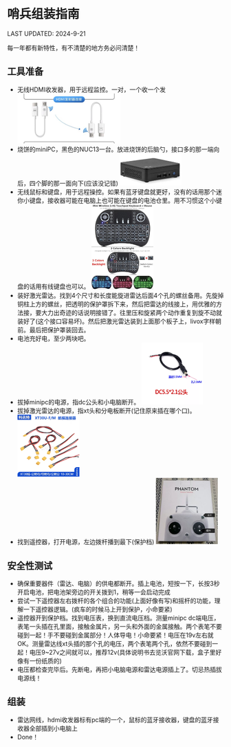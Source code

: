 # 哨兵组装指南

LAST UPDATED: 2024-9-21

每一年都有新特性，有不清楚的地方务必问清楚！

## 工具准备

- 无线HDMI收发器，用于远程监控。一对，一个收一个发
    <img src="./pic/remote_hdmi.jpg" width="50%"/>
- 烧饼的miniPC，黑色的NUC13一台。放进烧饼的后脑勺，接口多的那一端向后，四个脚的那一面向下(应该没记错)
    <img src="./pic/nuc.png" width="30%"/>
- 无线鼠标和键盘，用于远程操控。如果有蓝牙键盘就更好，没有的话用那个迷你小键盘，接收器可能在电脑上也可能在键盘的电池仓里。用不习惯这个小键盘的话用有线键盘也可以。
    <img src="./pic/BTkeyboard.jpg" width="30%"/>
- 装好激光雷达。找到4个尺寸和长度能旋进雷达后面4个孔的螺丝备用。先旋掉铜柱上方的螺丝，把透明的保护罩拆下来，然后把雷达的线接上，用优雅的方法接，要大力出奇迹的话说明接错了。往里压和旋紧两个动作重复到旋不动就装好了(这个接口容易坏)。然后把激光雷达装到上面那个板子上，livox字样朝前。最后把保护罩装回去。
- 电池充好电，至少两块吧。
- 拔掉minipc的电源，指dc公头和小电脑断开。
    <img src="./pic/DC.png" width="30%"/>
- 拔掉激光雷达的电源，指xt头和分电板断开(记住原来插在哪个口)。
    <img src="./pic/xt.png" width="30%"/>
- 找到遥控器，打开电源，左边拨杆播到最下(保护档)
    <img src="./pic/controller.jpg" width="30%"/>

## 安全性测试
 
- 确保重要器件（雷达、电脑）的供电都断开。插上电池，短按一下，长按3秒开启电池，把电池架旁边的开关拨到1，稍等一会启动完成
- 尝试一下遥控器左右拨杆的各个组合的功能(上面好像有写)和摇杆的功能，理解一下遥控器逻辑。(疯车的时候马上开到保护，小命要紧)
- 遥控器开到保护档。找到电压表，换到直流电压档。测量minipc dc端电压，表笔一头插在孔里面，接触金属片，另一头和外面的金属接触。两个表笔不要碰到一起！手不要碰到金属部分！人体导电！小命要紧！电压在19v左右就OK。测量雷达线xt头插的那个孔的电压，两个表笔两个孔，依然不要碰到一起！电压9~27v之间就可以，推荐12v(具体说明书去览沃官网下载，盒子里好像有一份纸质的)
- 电压都检查完毕后。先断电，再把小电脑电源和雷达电源插上了。切忌热插拔电源线！

## 组装

- 雷达网线，hdmi收发器标有pc端的一个，鼠标的蓝牙接收器，键盘的蓝牙接收器全部插到小电脑上
- Done！
